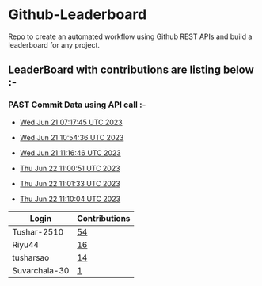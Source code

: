# Github-Leaderboard
Repo to create an automated workflow using Github REST APIs and build a leaderboard for any project.
## LeaderBoard with contributions are listing below :-

### PAST Commit Data using API call :-

- [Wed Jun 21 07:17:45 UTC 2023](https://us-central1-js-capstone-backend.cloudfunctions.net/api/games/w3gWzPTEz9CNcASsKu1C/scores/)

- [Wed Jun 21 10:54:36 UTC 2023](https://us-central1-js-capstone-backend.cloudfunctions.net/api/games/iBBQCsAljTvrBQFuOb3u/scores/)
- [Wed Jun 21 11:16:46 UTC 2023](https://us-central1-js-capstone-backend.cloudfunctions.net/api/games/z0ksa9TTAIJKY2nrHhi5/scores/)

- [Thu Jun 22 11:00:51 UTC 2023](https://us-central1-js-capstone-backend.cloudfunctions.net/api/games/qSeFhdI6ExsX4YCgD7sH/scores/)

- [Thu Jun 22 11:01:33 UTC 2023](https://us-central1-js-capstone-backend.cloudfunctions.net/api/games/aAaUna9GVjvFuT4bfhSD/scores/)
- [Thu Jun 22 11:10:04 UTC 2023](https://us-central1-js-capstone-backend.cloudfunctions.net/api/games/iMQiRpLVHeS4tY8Httte/scores/)
<!--START_TABLE-->
| Login        | Contributions |
| ------------ | ------------- |
| Tushar-2510 | [54](https://github.com/Sopra-Banking-Software-Interns/Github-Leaderboard/commits?author=Tushar-2510) |
| Riyu44 | [16](https://github.com/Sopra-Banking-Software-Interns/Github-Leaderboard/commits?author=Riyu44) |
| tusharsao | [14](https://github.com/Sopra-Banking-Software-Interns/Github-Leaderboard/commits?author=tusharsao) |
| Suvarchala-30 | [1](https://github.com/Sopra-Banking-Software-Interns/Github-Leaderboard/commits?author=Suvarchala-30) |
<!--END_TABLE-->
